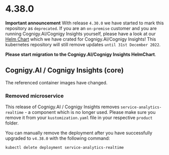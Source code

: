 # 4.38.0

**Important announcement**
With release `4.30.0` we have started to mark this repository as `deprecated`. If you are an `on-premise` customer and you are running Cognigy.AI/Cognigy Insights yourself, please have a look at our [Helm Chart](https://github.com/cognigy/cognigy-ai-helm-chart) which we have crated for Cognigy.AI/Cognigy Insights! This kubernetes repository will still remove updates `until 31st December 2022`.

**Please start migration to the Cognigy.AI/Cognigy Insights HelmChart**.

## Cognigy.AI / Cognigy Insights (core)

The referenced container images have changed.

### Removed microservice

This release of Cognigy.AI / Cognigy Insights removes `service-analytics-realtime` - a component which is no longer used. Please make sure you remove it from your `kustomization.yaml` file in your respective `product` folder.

You can manually remove the deployment after you have successfully upgraded to `v4.38.0` with the following command:

```
kubectl delete deployment service-analytics-realtime
```
